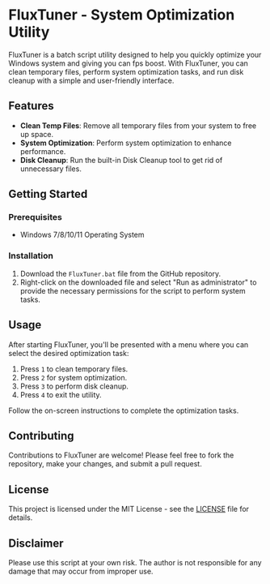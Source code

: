 # FluxTuner - System Optimization Utility

FluxTuner is a batch script utility designed to help you quickly optimize your Windows system and giving you can fps boost. With FluxTuner, you can clean temporary files, perform system optimization tasks, and run disk cleanup with a simple and user-friendly interface.

## Features

- **Clean Temp Files**: Remove all temporary files from your system to free up space.
- **System Optimization**: Perform system optimization to enhance performance.
- **Disk Cleanup**: Run the built-in Disk Cleanup tool to get rid of unnecessary files.

## Getting Started

### Prerequisites

- Windows 7/8/10/11 Operating System

### Installation

1. Download the `FluxTuner.bat` file from the GitHub repository.
2. Right-click on the downloaded file and select "Run as administrator" to provide the necessary permissions for the script to perform system tasks.

## Usage

After starting FluxTuner, you'll be presented with a menu where you can select the desired optimization task:

1. Press `1` to clean temporary files.
2. Press `2` for system optimization.
3. Press `3` to perform disk cleanup.
4. Press `4` to exit the utility.

Follow the on-screen instructions to complete the optimization tasks.

## Contributing

Contributions to FluxTuner are welcome! Please feel free to fork the repository, make your changes, and submit a pull request.

## License

This project is licensed under the MIT License - see the [LICENSE](LICENSE) file for details.

## Disclaimer

Please use this script at your own risk. The author is not responsible for any damage that may occur from improper use.


